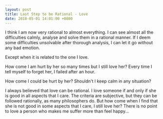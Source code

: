 ```yaml
---
layout: post
title: Last Step to be Rational - Love
date: 2018-05-01 14:01:00 +0800
---
```


I think I am now very rational to almost everything. I can see almost all the difficulties calmly, analyse and solve them in a rational manner. If I deem some difficulties unsolvable after thorough analysis, I can let it go without any bad emotion.

Except when it is related to the one I love.

How come I am hurt by her so many times but I still love her? Every time I tell myself to forget her, I failed after an hour.

How come I could be hurt by her? Shouldn't I keep calm in any situation?

I always believed that love can be rational. I love someone if and only if she is good in all aspects that I care. The criteria are subjective, but they can be followed rationally, as many philosophers do. But how come when I find that she is not good in some aspects that I care, I still love her? There is no point to love a person who makes me suffer more than feel happy...

